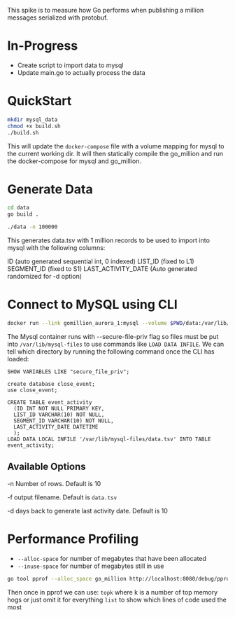 This spike is to measure how Go performs when publishing a million messages serialized with protobuf.

# In-Progress #
- Create script to import data to mysql
- Update main.go to actually process the data

# QuickStart #

```bash
mkdir mysql_data
chmod +x build.sh
./build.sh
```

This will update the `docker-compose` file with a volume mapping for mysql to the current working dir.
It will then statically compile the go_million and run the docker-compose for mysql and go_million.

# Generate Data #

```bash
cd data
go build .

./data -n 100000
```

This generates data.tsv with 1 million records to be used to import into mysql with the following columns:

ID (auto generated sequential int, 0 indexed)
LIST_ID (fixed to L1)
SEGMENT_ID (fixed to S1)
LAST_ACTIVITY_DATE (Auto generated randomized for -d option)

# Connect to MySQL using CLI #

```bash
docker run --link gomillion_aurora_1:mysql --volume $PWD/data:/var/lib/mysql-files -it --rm mysql mysql -hgomillion_aurora_1 -uroot -pmysql
```
The Mysql container runs with --secure-file-priv flag so files must be put into `/var/lib/mysql-files` to use commands like `LOAD DATA INFILE`.
We can tell which directory by running the following command once the CLI has loaded:
```mysql
SHOW VARIABLES LIKE "secure_file_priv";
```


```mysql
create database close_event;
use close_event;
```

```mysql
CREATE TABLE event_activity
  (ID INT NOT NULL PRIMARY KEY,
  LIST_ID VARCHAR(10) NOT NULL,
  SEGMENT_ID VARCHAR(10) NOT NULL,
  LAST_ACTIVITY_DATE DATETIME
  );
LOAD DATA LOCAL INFILE '/var/lib/mysql-files/data.tsv' INTO TABLE event_activity;
```

## Available Options ##
-n Number of rows. Default is 10

-f output filename. Default is `data.tsv`

-d days back to generate last activity date. Default is 10

# Performance Profiling #

- `--alloc-space` for number of megabytes that have been allocated
- `--inuse-space` for number of megabytes still in use

```bash
go tool pprof --alloc_space go_million http://localhost:8080/debug/pprof/heap
```

Then once in pprof we can use:
`topk` where k is a number of top memory hogs or just omit it for everything
`list` to show which lines of code used the most